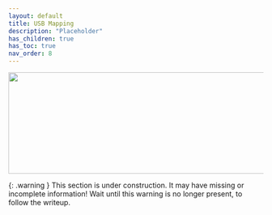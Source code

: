 ```yaml
---
layout: default
title: USB Mapping
description: "Placeholder"
has_children: true
has_toc: true
nav_order: 8
---
```


<p align="center">
  <img width="650" height="200" src="../../../assets/HeaderUSBMapping.png">
</p>

{: .warning }
This section is under construction. It may have missing or incomplete information! Wait until this warning is no longer present, to follow the writeup.
